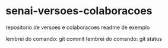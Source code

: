 # senai-versoes-colaboracoes
repositorio de versoes e colaboracoes
readme de exemplo


lembrei do comando: git commit
lembrei do comando: git status
